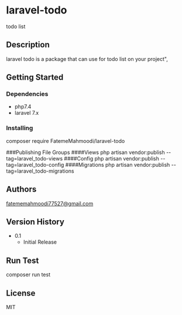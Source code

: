# laravel-todo

todo list 

## Description

laravel todo is a package that can use for todo list on your project",
 

## Getting Started

### Dependencies

- php7.4
- laravel 7.x

### Installing

composer require FatemeMahmoodi/laravel-todo

###Publishing File Groups
####Views
php artisan vendor:publish --tag=laravel_todo-views
####Config
php artisan vendor:publish --tag=laravel_todo-config
####Migrations
php artisan vendor:publish --tag=laravel_todo-migrations


## Authors
 fatememahmoodi77527@gmail.com

## Version History
* 0.1
    * Initial Release

 ## Run Test
 composer run test

## License
MIT
